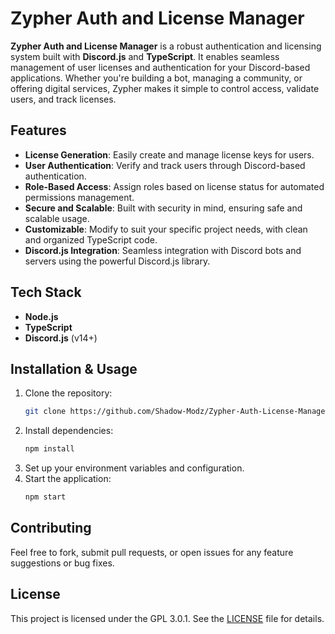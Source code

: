 
# Zypher Auth and License Manager

**Zypher Auth and License Manager** is a robust authentication and licensing system built with **Discord.js** and **TypeScript**. It enables seamless management of user licenses and authentication for your Discord-based applications. Whether you're building a bot, managing a community, or offering digital services, Zypher makes it simple to control access, validate users, and track licenses.

## Features
- **License Generation**: Easily create and manage license keys for users.
- **User Authentication**: Verify and track users through Discord-based authentication.
- **Role-Based Access**: Assign roles based on license status for automated permissions management.
- **Secure and Scalable**: Built with security in mind, ensuring safe and scalable usage.
- **Customizable**: Modify to suit your specific project needs, with clean and organized TypeScript code.
- **Discord.js Integration**: Seamless integration with Discord bots and servers using the powerful Discord.js library.

## Tech Stack
- **Node.js**
- **TypeScript**
- **Discord.js** (v14+)

## Installation & Usage
1. Clone the repository:
   ```bash
   git clone https://github.com/Shadow-Modz/Zypher-Auth-License-Manager
   ```
2. Install dependencies:
   ```bash
   npm install
   ```
3. Set up your environment variables and configuration.
4. Start the application:
   ```bash
   npm start
   ```

## Contributing
Feel free to fork, submit pull requests, or open issues for any feature suggestions or bug fixes.

## License
This project is licensed under the GPL 3.0.1. See the [LICENSE](LICENSE) file for details.
